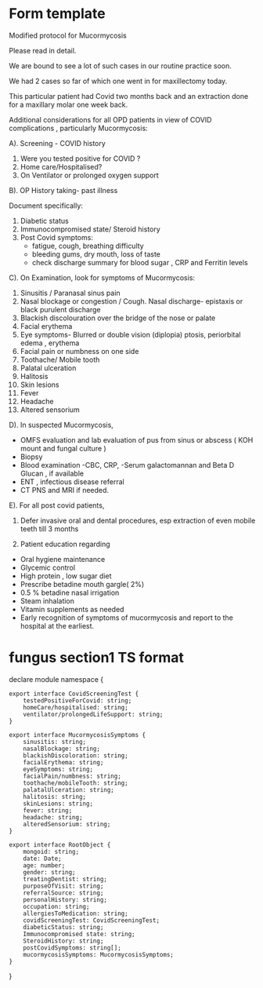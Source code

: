 # Form template
Modified protocol for Mucormycosis

Please read in detail.

We are bound to see a lot of such cases in our routine practice soon.

We had 2 cases so far of which one went in for maxillectomy today.

This particular patient had Covid two months back and an extraction done for a maxillary molar one week back.

 Additional considerations for all OPD patients in view of COVID complications , particularly Mucormycosis:

A). Screening - COVID history

1. Were you tested positive for COVID ?
2. Home care/Hospitalised?
3. On Ventilator or prolonged oxygen support  

B). OP History taking- past illness

Document specifically:
1. Diabetic status
2. Immunocompromised state/ Steroid history
3. Post Covid symptoms:
    - fatigue, cough, breathing difficulty
    - bleeding gums, dry mouth, loss of taste
    - check discharge summary for blood sugar , CRP and Ferritin levels 

C). On Examination, look for symptoms of Mucormycosis:

1. Sinusitis / Paranasal sinus pain
2. Nasal blockage or congestion / Cough. Nasal discharge- epistaxis or black purulent discharge
3. Blackish discolouration over the bridge of the nose or palate
4. Facial erythema
5. Eye symptoms- Blurred or double vision (diplopia) ptosis, periorbital edema , erythema
6. Facial pain or numbness on one side
7. Toothache/ Mobile tooth
8. Palatal ulceration
9. Halitosis
10. Skin lesions
11. Fever 
12.  Headache
13. Altered sensorium

D). In suspected Mucormycosis,

- OMFS evaluation and lab evaluation of pus from sinus  or abscess ( KOH mount and fungal culture ) 
- Biopsy
- Blood examination
    -CBC, CRP, 
    -Serum galactomannan and Beta D Glucan , if available
- ENT , infectious disease referral
- CT PNS and MRI if needed.

E). For all post covid patients,

 1. Defer invasive oral and dental procedures, esp extraction of even mobile teeth till 3 months 

2. Patient education regarding 

- Oral hygiene maintenance
 - Glycemic control 
- High protein , low sugar diet
 - Prescribe betadine mouth gargle( 2%) 
- 0.5 % betadine nasal irrigation
 - Steam inhalation 
- Vitamin supplements as needed
- Early recognition of symptoms of mucormycosis and report to the hospital at the earliest.

# fungus section1 TS format
declare module namespace {

    export interface CovidScreeningTest {
        testedPositiveForCovid: string;
        homeCare/hospitalised: string;
        ventilator/prolongedLifeSupport: string;
    }

    export interface MucormycosisSymptoms {
        sinusitis: string;
        nasalBlockage: string;
        blackishDiscoloration: string;
        facialErythema: string;
        eyeSymptoms: string;
        facialPain/numbness: string;
        toothache/mobileTooth: string;
        palatalUlceration: string;
        halitosis: string;
        skinLesions: string;
        fever: string;
        headache: string;
        alteredSensorium: string;
    }

    export interface RootObject {
        mongoid: string;
        date: Date;
        age: number;
        gender: string;
        treatingDentist: string;
        purposeOfVisit: string;
        referralSource: string;
        personalHistory: string;
        occupation: string;
        allergiesToMedication: string;
        covidScreeningTest: CovidScreeningTest;
        diabeticStatus: string;
        Immunocompromised state: string;
        SteroidHistory: string;
        postCovidSymptoms: string[];
        mucormycosisSymptoms: MucormycosisSymptoms;
    }

}

